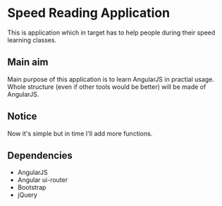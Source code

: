 Speed Reading Application
=========================
This is application which in target has to help people during their speed learning classes. 

Main aim
--------
Main purpose of this application is to learn AngularJS in practial usage. Whole structure (even if other tools would be better)
will be made of AngularJS.

Notice
------
Now it's simple but in time I'll add more functions.

Dependencies
------------
* AngularJS
* Angular ui-router
* Bootstrap
* jQuery